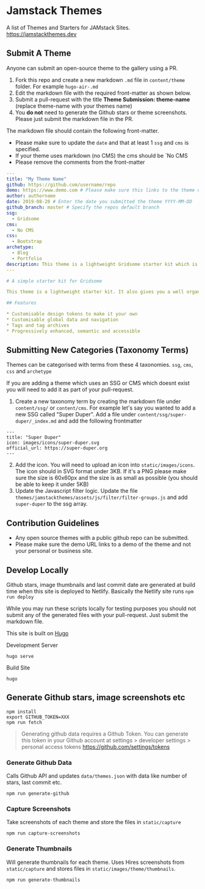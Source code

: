 # Jamstack Themes

A list of Themes and Starters for JAMstack Sites. https://jamstackthemes.dev

## Submit A Theme

Anyone can submit an open-source theme to the gallery using a PR. 

1. Fork this repo and create a new markdown `.md` file in `content/theme` folder. For example `hugo-air-.md`
2. Edit the markdown file with the required front-matter as shown below.
3. Submit a pull-request with the title **Theme Submission: theme-name** (replace theme-name with your themes name)
4. You **do not** need to generate the Github stars or theme screenshots. Please just submit the markdown file in the PR. 

The markdown file should contain the following front-matter. 

* Please make sure to update the `date` and that at least 1 `ssg` and `cms` is specified. 
* If your theme uses markdown (no CMS) the cms should be `No CMS
* Please remove the comments from the front-matter

```yaml
---
title: "My Theme Name"
github: https://github.com/username/repo
demo: https://www.demo.com # Please make sure this links to the theme demo and not your personal/business site
author: authorname
date: 2019-08-20 # Enter the date you submitted the theme YYYY-MM-DD
github_branch: master # Specify the repos default branch
ssg:
  - Gridsome
cms:
  - No CMS
css:
  - Bootstrap
archetype:
  - Blog
  - Portfolio
description: This theme is a lightweight Gridsome starter kit which is perfect for a blog or a portfolio
---

# A simple starter kit for Gridsome

This theme is a lightweight starter kit. It also gives you a well organised starting point to extend it for yourself.

## Features

* Customisable design tokens to make it your own  
* Customisable global data and navigation  
* Tags and tag archives  
* Progressively enhanced, semantic and accessible  
```

## Submitting New Categories (Taxonomy Terms)
Themes can be categorised with terms from these 4 taxonomies. `ssg`, `cms`, `css` and `archetype`

If you are adding a theme which uses an SSG or CMS which doesnt exist you will need to add it as part of your pull-request. 

1. Create a new taxonomy term by creating the markdown file under `content/ssg/` or `content/cms`. For example let's say you wanted to add a new SSG called "Super Duper". Add a file under `content/ssg/super-duper/_index.md` and add the following frontmatter
```
---
title: "Super Duper"
icon: images/icons/super-duper.svg 
official_url: https://super-duper.org
---
```

2. Add the icon. You will need to upload an icon into `static/images/icons`. The icon should in SVG format under 3KB. If it's a PNG please make sure the size is 60x60px and the size is as small as possible (you should be able to keep it under 5KB)
3. Update the Javascript filter logic. Update the file `themes/jamstackthemes/assets/js/filter/filter-groups.js` and add `super-duper` to the ssg array.


## Contribution Guidelines

* Any open source themes with a public github repo can be submitted.
* Please make sure the demo URL links to a demo of the theme and not your personal or business site.


## Develop Locally

Github stars, image thumbnails and last commit date are generated at build time when this site is deployed to Netlify. Basically the Netlify site runs `npm run deploy`

While you may run these scripts locally for testing purposes you should not submit any of the generated files with your pull-request. Just submit the markdown file.

This site is built on [Hugo](https://gohugo.io/)

Development Server

```
hugo serve
```

Build Site

```
hugo
```

## Generate Github stars, image screenshots etc

```
npm install
export GITHUB_TOKEN=XXX
npm run fetch
```

> Generating github data requires a Github Token. You can generate this token in your Github account at settings > developer settings > personal access tokens https://github.com/settings/tokens


### Generate Github Data

Calls Github API and updates `data/themes.json` with data like number of stars, last commit etc.

```
npm run generate-github
```

### Capture Screenshots

Take screenshots of each theme and store the files in `static/capture`

```
npm run capture-screenshots
```

### Generate Thumbnails

Will generate thumbnails for each theme. Uses Hires screenshots from `static/capture` and stores files in `static/images/theme/thumbnails`. 

```
npm run generate-thumbnails
```
